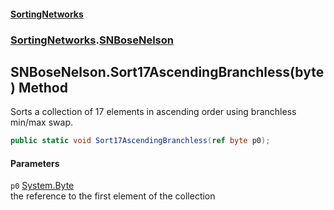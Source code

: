 #### [SortingNetworks](./index.md 'index')
### [SortingNetworks](./SortingNetworks.md 'SortingNetworks').[SNBoseNelson](./SortingNetworks-SNBoseNelson.md 'SortingNetworks.SNBoseNelson')
## SNBoseNelson.Sort17AscendingBranchless(byte) Method
Sorts a collection of 17 elements in ascending order using branchless min/max swap.  
```csharp
public static void Sort17AscendingBranchless(ref byte p0);
```
#### Parameters
<a name='SortingNetworks-SNBoseNelson-Sort17AscendingBranchless(byte)-p0'></a>
`p0` [System.Byte](https://docs.microsoft.com/en-us/dotnet/api/System.Byte 'System.Byte')  
the reference to the first element of the collection  
  
